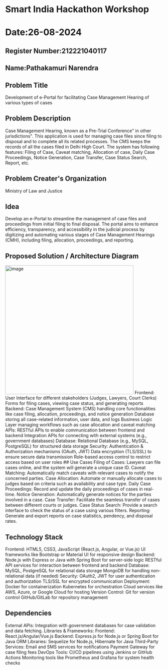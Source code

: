 # Smart India Hackathon Workshop
# Date:26-08-2024
## Register Number:212221040117
## Name:Pathakamuri Narendra
## Problem Title
Development of e-Portal for facilitating Case Management Hearing of various types of cases
## Problem Description
Case Management Hearing, known as a Pre-Trial Conference" in other jurisdictions". This application is used for managing case files since filing to disposal and to complete all its related processes. The CMS keeps the records of all the cases filed in Delhi High Court. The system has following features: Filing of Case, Caveat matching, Allocation of case, Daily Case Proceedings, Notice Generation, Case Transfer, Case Status Search, Report, etc.
## Problem Creater's Organization
Ministry of Law and Justice

## Idea
Develop an e-Portal to streamline the management of case files and proceedings from initial filing to final disposal. The portal aims to enhance efficiency, transparency, and accessibility in the judicial process by digitizing and automating various stages of Case Management Hearings (CMH), including filing, allocation, proceedings, and reporting.

## Proposed Solution / Architecture Diagram
<img width="409" alt="image" src="https://github.com/user-attachments/assets/35f435ec-d400-4e4a-840d-91fbf79cc7a6">
Frontend:
User Interface for different stakeholders (Judges, Lawyers, Court Clerks)
Forms for filing cases, viewing case status, and generating reports
Backend:
Case Management System (CMS) handling core functionalities like case filing, allocation, proceedings, and notice generation
Database storing all case-related information, user data, and logs
Business Logic Layer managing workflows such as case allocation and caveat matching
APIs:
RESTful APIs to enable communication between frontend and backend
Integration APIs for connecting with external systems (e.g., government databases)
Database:
Relational Database (e.g., MySQL, PostgreSQL) for structured data storage
Security:
Authentication & Authorization mechanisms (OAuth, JWT)
Data encryption (TLS/SSL) to ensure secure data transmission
Role-based access control to restrict access based on user roles
## Use Cases
Filing of Cases:
Lawyers can file cases online, and the system will generate a unique case ID.
Caveat Matching:
Automatically match caveats with relevant cases to notify the concerned parties.
Case Allocation:
Automate or manually allocate cases to judges based on criteria such as availability and case type.
Daily Case Proceedings:
Record and update the daily proceedings of cases in real-time.
Notice Generation:
Automatically generate notices for the parties involved in a case.
Case Transfer:
Facilitate the seamless transfer of cases between different courts or judges.
Case Status Search:
Provide a search interface to check the status of a case using various filters.
Reporting:
Generate and export reports on case statistics, pendency, and disposal rates.

## Technology Stack
Frontend:
HTML5, CSS3, JavaScript (React.js, Angular, or Vue.js)
UI frameworks like Bootstrap or Material UI for responsive design
Backend:
Node.js with Express or Java with Spring Boot for server-side logic
RESTful API services for interaction between frontend and backend
Database:
MySQL, PostgreSQL for relational data storage
MongoDB for handling non-relational data (if needed)
Security:
OAuth2, JWT for user authentication and authorization
TLS/SSL for encrypted communication
Deployment:
Docker for containerization
Kubernetes for orchestration
Cloud services like AWS, Azure, or Google Cloud for hosting
Version Control:
Git for version control
GitHub/GitLab for repository management
## Dependencies
External APIs:
Integration with government databases for case validation and data fetching.
Libraries & Frameworks:
Frontend: React.js/Angular/Vue.js
Backend: Express.js for Node.js or Spring Boot for Java
ORM Libraries: Sequelize for Node.js, Hibernate for Java
Third-Party Services:
Email and SMS services for notifications
Payment Gateway for case filing fees
DevOps Tools:
CI/CD pipelines using Jenkins or GitHub Actions
Monitoring tools like Prometheus and Grafana for system health checks

